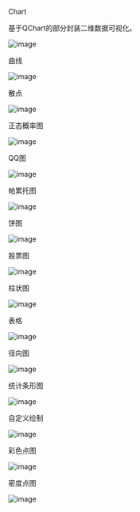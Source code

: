 Chart

基于QChart的部分封装二维数据可视化。

![image](https://user-images.githubusercontent.com/32051731/159427576-a55be7cc-66f2-43cf-abb6-38cbc54e95e2.png)

曲线   
 
![image](https://user-images.githubusercontent.com/32051731/159616847-0aca5f39-045f-4977-b6f8-9548b28df541.png)

散点

![image](https://user-images.githubusercontent.com/32051731/159616994-0baa2d4f-6fc3-4a04-9f31-518727ea822a.png)

正态概率图

![image](https://user-images.githubusercontent.com/32051731/159617075-b341e6fc-e7e6-4ee4-81e7-5058c2d5ed9d.png)

QQ图

![image](https://user-images.githubusercontent.com/32051731/159617300-9347286f-7478-4764-bb16-764287bfbe0c.png)

帕累托图

![image](https://user-images.githubusercontent.com/32051731/159617156-050a9019-5490-48da-b7e2-b24ade0851c0.png)

饼图

![image](https://user-images.githubusercontent.com/32051731/159617243-cfc63bb2-3d1a-477a-91aa-2595b2b6ee7d.png)

股票图

![image](https://user-images.githubusercontent.com/32051731/159617365-22450c30-736a-408c-9322-6fff751a7777.png)

柱状图

![image](https://user-images.githubusercontent.com/32051731/159617430-96d0c20b-f30e-4099-a41a-7805489b1532.png)

表格

![image](https://user-images.githubusercontent.com/32051731/159617496-cf7e932e-5d44-4f86-8945-b8003f3609f3.png)

径向图

![image](https://user-images.githubusercontent.com/32051731/159617577-a12ba49f-8e93-4221-a607-26a7f8242cf6.png)

统计条形图

![image](https://user-images.githubusercontent.com/32051731/159617639-1082cbc3-8c80-4869-a901-3b914f36b63c.png)

自定义绘制

![image](https://user-images.githubusercontent.com/32051731/159877859-430dc7ac-2e62-4cca-afdf-ad51bda12b92.png)

彩色点图

![image](https://user-images.githubusercontent.com/32051731/159877245-f5b7c5c1-2f27-4d35-a9d5-9a51f7c6769e.png)

密度点图

![image](https://user-images.githubusercontent.com/32051731/159877443-1f42bb66-74da-4910-882a-aa544d413a39.png)






